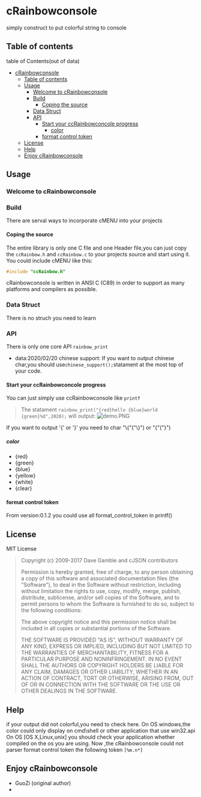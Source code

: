 # cRainbowconsole

simply construct to put colorful string to console

## Table of contents
table of Contents(out of data)
- [cRainbowconsole](#crainbowconsole)
  - [Table of contents](#table-of-contents)
  - [Usage](#usage)
    - [Welcome to cRainbowconsole](#welcome-to-crainbowconsole)
    - [Build](#build)
      - [Coping the source](#coping-the-source)
    - [Data Struct](#data-struct)
    - [API](#api)
      - [Start your ccRainbowconcole progress](#start-your-ccrainbowconcole-progress)
        - [color](#color)
      - [format control token](#format-control-token)
  - [License](#license)
  - [Help](#help)
  - [Enjoy cRainbowconsole](#enjoy-crainbowconsole)
## Usage

### Welcome to cRainbowconsole

### Build
There are serval ways to incorporate cMENU into your projects

#### Coping the source
The entire library is only one C file and one Header file,you can just copy the `ccRainbow.h` and `ccRainbow.c` to your projects source and start using it.
You could include cMENU like this:
``` c
#include "ccRainbow.h"
```

cRainbowconsole is written in ANSI C (C89) in order to support as many platforms and compilers as possible.

### Data Struct
There is no struch you need to learn
### API
There is only one core API `rainbow_print`
* data:2020/02/20 chinese support: If you want to output chinese char,you should use`chinese_support();`statament at the most top of your code.

#### Start your ccRainbowconcole progress
You can just simply use ccRainbowconsole like `printf`
> The statament `rainbow_print("{red}hello {blue}world {green}%d",2020);` will output:
> ![demo.PNG](https://i.loli.net/2020/02/20/ruRc2hdLQWsV56b.png)

If you want to output '{' or '}'  you need to char "\\{"("\\}") or "\{"("\}")

##### color
- {red}
- {green}
- {blue}
- {yellow}
- {white}
- {clear}

#### format control token
From version:0.1.2 you could use all format_control_token in printf()
## License

MIT License

>  Copyright (c) 2009-2017 Dave Gamble and cJSON contributors
>
>  Permission is hereby granted, free of charge, to any person obtaining a copy
>  of this software and associated documentation files (the "Software"), to deal
>  in the Software without restriction, including without limitation the rights
>  to use, copy, modify, merge, publish, distribute, sublicense, and/or sell
>  copies of the Software, and to permit persons to whom the Software is
>  furnished to do so, subject to the following conditions:
>
>  The above copyright notice and this permission notice shall be included in
>  all copies or substantial portions of the Software.
>
>  THE SOFTWARE IS PROVIDED "AS IS", WITHOUT WARRANTY OF ANY KIND, EXPRESS OR
>  IMPLIED, INCLUDING BUT NOT LIMITED TO THE WARRANTIES OF MERCHANTABILITY,
>  FITNESS FOR A PARTICULAR PURPOSE AND NONINFRINGEMENT. IN NO EVENT SHALL THE
>  AUTHORS OR COPYRIGHT HOLDERS BE LIABLE FOR ANY CLAIM, DAMAGES OR OTHER
>  LIABILITY, WHETHER IN AN ACTION OF CONTRACT, TORT OR OTHERWISE, ARISING FROM,
>  OUT OF OR IN CONNECTION WITH THE SOFTWARE OR THE USE OR OTHER DEALINGS IN
>  THE SOFTWARE.

## Help
if your output did not colorful,you need to check here.
On OS windows,the color could only display on cmd\shell or other application that use win32.api
On OS [OS X,Linux,unix] you should check your application whether compiled on the os you are using.
Now ,the cRainbowconsole could not parser format control token the following token `[%m.n*]`
## Enjoy cRainbowconsole
- GuoZi (original author)
- 
